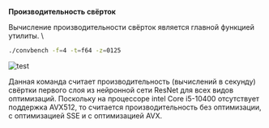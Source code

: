 **Производительность свёрток**

Вычисление производительности свёрток является главной функцией утилиты. \
```bash
./convbench -f=4 -t=f64 -z=0125
```

![test](https://github.com/nvdix/CNN_perf/blob/main/example/additional_examples/1.png)

Данная команда считает производительность (вычислений в секунду) свёртки первого слоя из нейронной сети ResNet для всех видов оптимизаций. Поскольку на процессоре intel Core i5-10400 отсутствует поддержка AVX512, то считается производительность без оптимизации, с оптимизацией SSE и с оптимизацией AVX.
